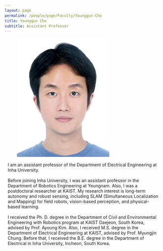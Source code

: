 ```yaml
---
layout: page
permalink: /people/page/Faculty/Younggun-Cho
title: Younggun Cho
subtitle: Assistant Professor
---
```


<article class="media">
  <figure class="media-left" style="margin-right: 30px;"> 
    <p class="image" style="width:300px; height:100%;">
      <img src="/img/album/people/faculty/조영근_증명사진_.jpg" alt="Younggun Cho" style="object-fit:cover;">
    </p>
  </figure>
  <div class="media-content" style="margin-left: 10px;"> 
    <div class="content">
      <p>
        I am an assistant professor of the Department of Electrical Engineering at Inha University.  
        <br><br>
        Before joining Inha University, I was an assistant professor in the Department of Robotics Engineering at Yeungnam. Also, I was a postdoctoral researcher at KAIST. My research interest is long-term autonomy and robust sensing, including SLAM (Simultaneous Localization and Mapping) for field robots, vision-based perception, and physical-based learning.  
        <br><br>
        I received the Ph. D. degree in the Department of Civil and Environmental Engineering with Robotics program at KAIST Daejeon, South Korea, advised by Prof. Ayoung Kim. Also, I received M.S. degree in the Department of Electrical Engineering at KAIST, advised by Prof. Myungjin Chung. Before that, I received the B.E. degree in the Department of Electrical in Inha University, Incheon, South Korea.
      </p>
    </div>
  </div>
</article>